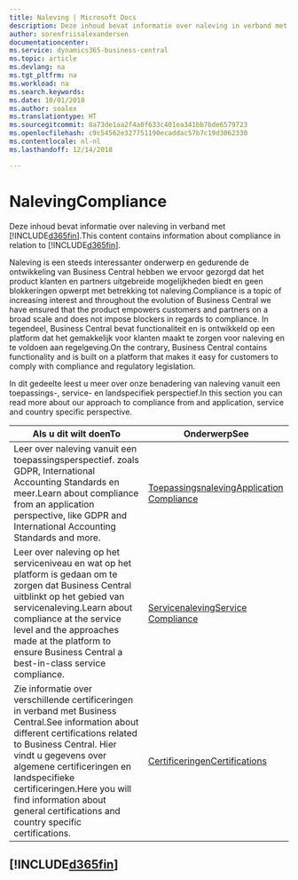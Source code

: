 ```yaml
---
title: Naleving | Microsoft Docs
description: Deze inhoud bevat informatie over naleving in verband met Business Central.
author: sorenfriisalexandersen
documentationcenter: 
ms.service: dynamics365-business-central
ms.topic: article
ms.devlang: na
ms.tgt_pltfrm: na
ms.workload: na
ms.search.keywords: 
ms.date: 10/01/2018
ms.author: soalex
ms.translationtype: HT
ms.sourcegitcommit: 8a73de1aa2f4a0f633c401ea341bb7bde6579723
ms.openlocfilehash: c9c54562e327751190ecaddac57b7c19d3062330
ms.contentlocale: nl-nl
ms.lasthandoff: 12/14/2018

---
```

# <a name="compliance"></a><span data-ttu-id="f609e-103">Naleving</span><span class="sxs-lookup"><span data-stu-id="f609e-103">Compliance</span></span>
<span data-ttu-id="f609e-104">Deze inhoud bevat informatie over naleving in verband met [!INCLUDE[d365fin](../includes/d365fin_md.md)].</span><span class="sxs-lookup"><span data-stu-id="f609e-104">This content contains information about compliance in relation to [!INCLUDE[d365fin](../includes/d365fin_md.md)].</span></span>  

<span data-ttu-id="f609e-105">Naleving is een steeds interessanter onderwerp en gedurende de ontwikkeling van Business Central hebben we ervoor gezorgd dat het product klanten en partners uitgebreide mogelijkheden biedt en geen blokkeringen opwerpt met betrekking tot naleving.</span><span class="sxs-lookup"><span data-stu-id="f609e-105">Compliance is a topic of increasing interest and throughout the evolution of Business Central we have ensured that the product empowers customers and partners on a broad scale and does not impose blockers in regards to compliance.</span></span> <span data-ttu-id="f609e-106">In tegendeel, Business Central bevat functionaliteit en is ontwikkeld op een platform dat het gemakkelijk voor klanten maakt te zorgen voor naleving en te voldoen aan regelgeving.</span><span class="sxs-lookup"><span data-stu-id="f609e-106">On the contrary, Business Central contains functionality and is built on a platform that makes it easy for customers to comply with compliance and regulatory legislation.</span></span>

<span data-ttu-id="f609e-107">In dit gedeelte leest u meer over onze benadering van naleving vanuit een toepassings-, service- en landspecifiek perspectief.</span><span class="sxs-lookup"><span data-stu-id="f609e-107">In this section you can read more about our approach to compliance from and application, service and country specific perspective.</span></span>

|<span data-ttu-id="f609e-108">**Als u dit wilt doen**</span><span class="sxs-lookup"><span data-stu-id="f609e-108">**To**</span></span>|<span data-ttu-id="f609e-109">**Onderwerp**</span><span class="sxs-lookup"><span data-stu-id="f609e-109">**See**</span></span>|  
|------------|-------------|  
|<span data-ttu-id="f609e-110">Leer over naleving vanuit een toepassingsperspectief. zoals GDPR, International Accounting Standards en meer.</span><span class="sxs-lookup"><span data-stu-id="f609e-110">Learn about compliance from an application perspective, like GDPR and International Accounting Standards and more.</span></span>|[<span data-ttu-id="f609e-111">Toepassingsnaleving</span><span class="sxs-lookup"><span data-stu-id="f609e-111">Application Compliance</span></span>](compliance-application-compliance.md)|  
|<span data-ttu-id="f609e-112">Leer over naleving op het serviceniveau en wat op het platform is gedaan om te zorgen dat Business Central uitblinkt op het gebied van servicenaleving.</span><span class="sxs-lookup"><span data-stu-id="f609e-112">Learn about compliance at the service level and the approaches made at the platform to ensure Business Central a best-in-class service compliance.</span></span>|[<span data-ttu-id="f609e-113">Servicenaleving</span><span class="sxs-lookup"><span data-stu-id="f609e-113">Service Compliance</span></span>](compliance-service-compliance.md)|  
|<span data-ttu-id="f609e-114">Zie informatie over verschillende certificeringen in verband met Business Central.</span><span class="sxs-lookup"><span data-stu-id="f609e-114">See information about different certifications related to Business Central.</span></span> <span data-ttu-id="f609e-115">Hier vindt u gegevens over algemene certificeringen en landspecifieke certificeringen.</span><span class="sxs-lookup"><span data-stu-id="f609e-115">Here you will find information about general certifications and country specific certifications.</span></span>|[<span data-ttu-id="f609e-116">Certificeringen</span><span class="sxs-lookup"><span data-stu-id="f609e-116">Certifications</span></span>](compliance-certifications.md)|  

 ## [!INCLUDE[d365fin](../includes/free_trial_md.md)]  
 

